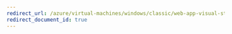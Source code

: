 ```yaml
---
redirect_url: /azure/virtual-machines/windows/classic/web-app-visual-studio
redirect_document_id: true
---
```

